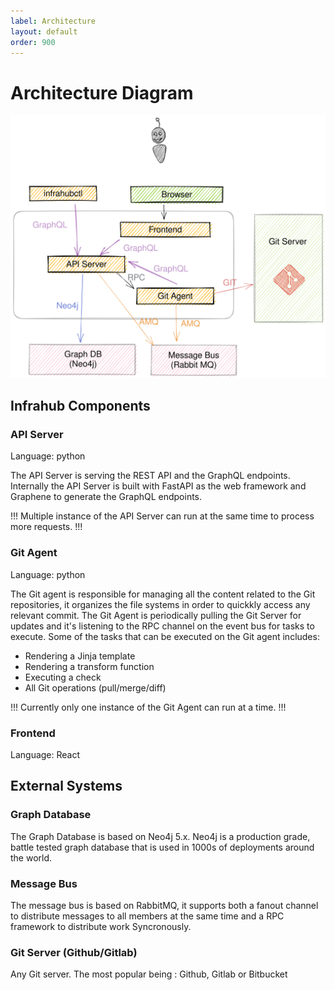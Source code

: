 ```yaml
---
label: Architecture
layout: default
order: 900
---
```

# Architecture Diagram

![](../media/high_level_architecture.excalidraw.svg)

## Infrahub Components

### API Server

Language: python

The API Server is serving the REST API and the GraphQL endpoints.
Internally the API Server is built with FastAPI as the web framework and Graphene to generate the GraphQL endpoints.

!!!
Multiple instance of the API Server can run at the same time to process more requests.
!!!

### Git Agent

Language: python

The Git agent is responsible for managing all the content related to the Git repositories, it organizes the file systems in order to quickkly access any relevant commit. The Git Agent is periodically pulling the Git Server for updates and it's listening to the RPC channel on the event bus for tasks to execute.
Some of the tasks that can be executed on the Git agent includes:
- Rendering a Jinja template
- Rendering a transform function
- Executing a check
- All Git operations (pull/merge/diff)

!!!
Currently only one instance of the Git Agent can run at a time.
!!!

### Frontend

Language: React

## External Systems

### Graph Database

The Graph Database is based on Neo4j 5.x.
Neo4j is a production grade, battle tested graph database that is used in 1000s of deployments around the world.

### Message Bus

The message bus is based on RabbitMQ, it supports both a fanout channel to distribute messages to all members at the same time and a RPC framework to distribute work Syncronously.

### Git Server (Github/Gitlab)

Any Git server. The most popular being : Github, Gitlab or Bitbucket
